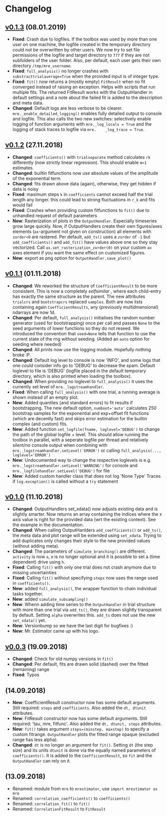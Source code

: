 Changelog
=========

[v0.1.3](https://pypi.org/project/mrestimator/0.1.3) (08.01.2019)
-----------------------------------------------------------------
* __Fixed__: Crash due to logfiles. If the toolbox was used by more than one user on one machine, the logfile created in the temporary directory could not be overwritten by other users. We now try to set file permissions of the logfile and target directory to `777` if they are not subfolders of the user folder. Also, per default, each user gets their own directory `/tmp/mre_username`.
* __Fixed__: `full_analysis()` no longer crashes with `substracttrialaverage=True` when the provided input is of integer type.
* __Fixed__: `fit()` now returns a (mostly empty) `FitResult` when no fit converged instead of raising an exception. Helps with scripts that run multiple fits. The returned FitResult works with the OutputHandler in default settings and a note about the failed fit is added to the description and meta data.
* __Changed__: Default logs are less verbose to be clearer.  `mre._enable_detailed_logging()` enables fully detailed output to console and logfile. This also calls the two new switches: selectively enable logging of function arguments with `mre._log_locals = True` and the logging of stack traces to logfile via `mre.    _log_trace = True`.


[v0.1.2](https://pypi.org/project/mrestimator/0.1.2) (27.11.2018)
-----------------------------------------------------------------
* __Changed__: `coefficients()` with `trialseparate` method calculates `rk` differently (now strictly linear regression). This should enable `m>1` estimates.
* __Changed__: builtin fitfunctions now use absolute values of the amplitude of the exponential term
* __Changed__: fits drawn above data (again), otherwise, they get hidden if data is noisy
* __Fixed__: maximum steps `k` in `coefficients` cannot exceed half the trial length any longer. this could lead to strong fluctuations in `r_k` and fits would fail
* __Fixed__: Crashes when providing custom fitfunctions to `fit()` due to unhandled request of default parameters
* __New__: Rasterization of plots in the `OutputHandler`. Especially timeseries grow large quickly. Now, if OutputHandlers create their own figures/axes elements (`ax`-argument not given on construction) all elements with `zorder<0` are rastered. Per default, `add_ts()` uses a `zorder` of `-1` but `add_coefficients()` and `add_fit()` have values above one so they stay vectorized. Call `ax.set_rasterization_zorder(0)` on your custom `ax` axes element if you want the same effect on customized figures.
* __New__: export as png option for `OutputHandler.save_plot()`


[v0.1.1](https://pypi.org/project/mrestimator/0.1.1) (01.11.2018)
-----------------------------------------------------------------
* __Changed__: We reworked the structure of `CoefficientResult` to be more consistent. This is now a completely _selfsimilar_ , where each child-entry has exactly the same structure as the parent. The new attributes `trialcrs` and `bootstrapcrs` replaced `samples`. Both are now lists containing again `CoefficientResults`, any (previously multidmensional) ndarrays are now 1d.
* __Changed__: Per default, `full_analysis()` initialises the random number generator (used for bootstrapping) once per call and passes `None` to the seed arguments of lower functions so they do not reseed. We introduced the convention that `seed=None` tells that function to use the current state of the rng without seeding. (Added an `auto` option for seeding where needed)
* __Changed__: All prints now use the logging module. Hopefully nothing broke :P.
* __Changed__: Default log level to console is now 'INFO', and some logs that one _could_ consider info go to 'DEBUG' to decrease the spam. Default loglevel to file is 'DEBUG' (logfile placed in the default temporary directory, which is also printed when loading the toolbox).
* __Changed__: When providing no loglevel to `full_analysis()` it uses the currently set level of `mre._logstreamhandler`.
* __Fixed__: When calling `full_analysis()` with one trial, a running average is shown instead of an empty plot.
* __New__: Added quantiles (and standard errors) to fit results if bootstrapping. The new default option, `numboot='auto'` calculates 250 bootstrap samples for the exponential and exp+offset fit functions (which are decently fast) and skips error estimation for the builtin complex (and custom) fits.
* __New__: Added function ``set_logfile(fname, loglevel='DEBUG')`` to change the path of the global logfile + level. This should allow running the toolbox in parallel, with a seperate logfile per thread and relatively silent/no console output when combining with `mre._logstreamhandler.setLevel('ERROR')` or calling `full_analysis(..., loglevel='ERROR')`
* __New__: Undocumented way to change the respective loglevels is e.g. ``mre._logstreamhandler.setLevel('WARNING')`` for console and ``mre._logfilehandler.setLevel('DEBUG')`` for file
* __New__: Added custom handler class that does not log 'None Type' Traces if `log.exception()` is called without a `try` statement


[v0.1.0](https://pypi.org/project/mrestimator/0.1.0) (11.10.2018)
------------------------------------------------------------------
* __Changed__: OutputHandlers set_xdata() now adjusts existing data and is slightly smarter. Now returns an array containing the indices where the x axis value is right for the provided data (wrt the existing context). See the example in the documentation.
* __Changed__: When calling OutputHanlders `add_coefficients()` or `add_ts()`, the meta data and plot range will be extended using `set_xdata`. Trying to add duplicates only changes their style to the new provided values (without adding meta).
* __Changed__: The parameters of `simulate_branching()` are different. `activity` is now `a`, `m` is no longer optional and it is possible to set a (time dependent) drive using `h`.
* __Fixed__: Calling `fit()` with only one trial does not crash anymore due to missing uncertainties
* __Fixed__: Calling `fit()` without specifying `steps` now uses the range used in `coefficients()`.
* __New__: added `full_analysis()`, the wrapper function to chain individual tasks together.
* __New__: added `simulate_subsampling()`
* __New__: Whenn adding time series to the `OutputHandler` in trial structure with more than one trial via `add_ts()`, they are drawn slightly transparent by default. Setting `alpha` overwrites this. `add_ts` does not use the new `set_xdata()` yet.
* __New__: Versionbump so we have the last digit for bugfixes :)
* __New__: Mr. Estimator came up with his logo.


[v0.0.3](https://pypi.org/project/mrestimator/0.0.3) (19.09.2018)
------------------------------------------------------------------
* __Changed__: Check for old numpy versions in `fit()`
* __Changed__: Per default, fits are drawn solid (dashed) over the fitted (remaining) range
* __Fixed__: Typos

(14.09.2018)
------------
* __New__: CoefficientResult constructor now has some default arguments. Still required: `steps` and `coefficients`. Also added the `dt, dtunit` attributes.
* __New__: FitResult constructor now has some default arguments. Still required: 'tau, mre, fitfunc'. Also added the `dt, dtunit, steps` attributes.
* __New__: `fit()` takes argument `steps=(minstep, maxstep)` to specify a custom fitrange. `OutputHandler` plots the fitted range opaque (excluded range has less alpha).
* __Changed__: `dt` is no longer an argument for `fit()`. Setting `dt` (the step size) and its units `dtunit` is done via the equally named parameters of `coefficients()`. It is added to the `CoefficientResult`, so `fit` and the `OutputHandler` can rely on it.

(13.09.2018)
------------
* Renamed: module from `mre` to `mrestimator`, use `import mrestimator as mre`
* Renamed: `correlation_coefficients()` to `coefficients()`
* Renamed: `correlation_fit()` to `fit()`
* Renamed: `CorrelationFitResult` to `FitResult`
